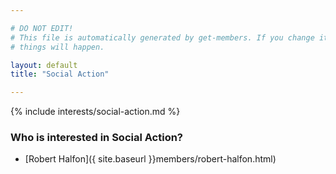 ```yaml
---

# DO NOT EDIT!
# This file is automatically generated by get-members. If you change it, bad
# things will happen.

layout: default
title: "Social Action"

---
```


{% include interests/social-action.md %}

### Who is interested in Social Action?


* [Robert Halfon]({ site.baseurl }}members/robert-halfon.html)
